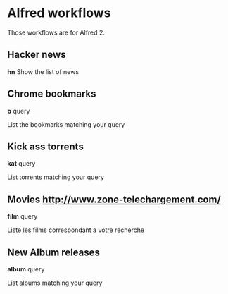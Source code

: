 Alfred workflows
================

Those workflows are for Alfred 2.


Hacker news
-----------
**hn**
Show the list of news 




Chrome bookmarks
----------------

**b** query

List the bookmarks matching your query




Kick ass torrents
-----------------

**kat** query

List torrents matching your query



Movies http://www.zone-telechargement.com/
------

**film** query

Liste les films correspondant a votre recherche



New Album releases
------------------

**album** query

List albums matching your query

